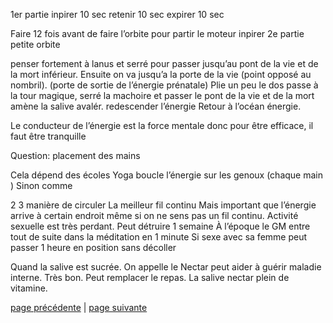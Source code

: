1er partie
inpirer 10 sec 
retenir 10 sec
expirer 10 sec

Faire 12 fois avant de faire l’orbite pour partir le moteur
inpirer 
2e partie petite orbite

penser fortement à lanus et serré pour passer jusqu’au pont de la vie et de la mort inférieur. 
Ensuite on va jusqu’a la porte de la vie (point opposé au nombril). (porte de sortie de l’énergie prénatale)
Plie un peu le dos passe à la tour magique, serré la machoire  et passer le pont de la vie et de la mort  amène la salive avalér.
redescender l’énergie
Retour à l’océan énergie. 

Le conducteur de l’énergie est la force mentale donc pour être efficace, il faut être tranquille

Question: placement des mains 

Cela dépend des écoles 
Yoga boucle l’énergie sur les genoux (chaque main )
Sinon comme 


2 3 manière de circuler
La meilleur fil continu 
Mais important que l’énergie arrive à certain endroit même si on ne sens pas un fil continu.
Activité sexuelle est très perdant. Peut détruire 1 semaine
À l’époque le GM entre tout de suite dans la méditation en 1 minute
Si sexe avec sa femme peut passer 1 heure en position sans décoller

Quand  la salive est sucrée. On appelle le Nectar peut aider à guérir maladie interne. Très bon. Peut remplacer le repas. La salive nectar plein de vitamine. 


[page précédente](2024-02-25-04.md) | [page suivante](2024-02-25-06.md)